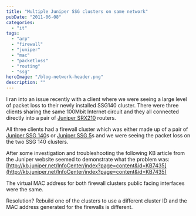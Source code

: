 ```yaml
---
title: "Multiple Juniper SSG clusters on same network"
pubDate: "2011-06-08"
categories:
  - "it"
tags:
  - "arp"
  - "firewall"
  - "juniper"
  - "mac"
  - "packetloss"
  - "routing"
  - "ssg"
heroImage: "/blog-network-header.png"
description: ""
---
```


I ran into an issue recently with a client where we were seeing a large level of packet loss to their newly installed SSG140 cluster. There were three clients sharing the same 100Mbit Internet circuit and they all connected directly into a pair of [Juniper SRX210](http://www.juniper.net/us/en/products-services/security/srx-series/) routers.

All three clients had a firewall cluster which was either made up of a pair of [Juniper SSG 140](http://www.juniper.net/us/en/products-services/security/ssg-series/ssg140/)s or [Juniper SSG 5](http://www.juniper.net/us/en/products-services/security/ssg-series/ssg5/)s and we were seeing the packet loss on the two SSG 140 clusters.

After some investigation and troubleshooting the following KB article from the Juniper website seemed to demonstrate what the problem was: [http://kb.juniper.net/InfoCenter/index?page=content&id=KB7435](http://kb.juniper.net/InfoCenter/index?page=content&id=KB7435)

The virtual MAC address for both firewall clusters public facing interfaces were the same.

Resolution? Rebuild one of the clusters to use a different cluster ID and the MAC address generated for the firewalls is different.
